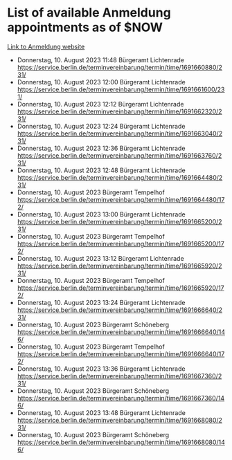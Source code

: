 # List of available Anmeldung appointments as of $NOW
[Link to Anmeldung website](https://service.berlin.de/terminvereinbarung/termin/tag.php?termin=1&anliegen[]=120686&dienstleisterlist=122210,122217,327316,122219,327312,122227,327314,122231,327346,122243,327348,122254,122252,329742,122260,329745,122262,329748,122271,327278,122273,327274,122277,327276,330436,122280,327294,122282,327290,122284,327292,122291,327270,122285,327266,122286,327264,122296,327268,150230,329760,122297,327286,122294,327284,122312,329763,122314,329775,122304,327330,122311,327334,122309,327332,317869,122281,327352,122279,329772,122283,122276,327324,122274,327326,122267,329766,122246,327318,122251,327320,122257,327322,122208,327298,122226,327300&herkunft=http%3A%2F%2Fservice.berlin.de%2Fdienstleistung%2F120686%2F)
- Donnerstag, 10. August 2023 11:48 Bürgeramt Lichtenrade https://service.berlin.de/terminvereinbarung/termin/time/1691660880/231/
- Donnerstag, 10. August 2023 12:00 Bürgeramt Lichtenrade https://service.berlin.de/terminvereinbarung/termin/time/1691661600/231/
- Donnerstag, 10. August 2023 12:12 Bürgeramt Lichtenrade https://service.berlin.de/terminvereinbarung/termin/time/1691662320/231/
- Donnerstag, 10. August 2023 12:24 Bürgeramt Lichtenrade https://service.berlin.de/terminvereinbarung/termin/time/1691663040/231/
- Donnerstag, 10. August 2023 12:36 Bürgeramt Lichtenrade https://service.berlin.de/terminvereinbarung/termin/time/1691663760/231/
- Donnerstag, 10. August 2023 12:48 Bürgeramt Lichtenrade https://service.berlin.de/terminvereinbarung/termin/time/1691664480/231/
- Donnerstag, 10. August 2023  Bürgeramt Tempelhof https://service.berlin.de/terminvereinbarung/termin/time/1691664480/172/
- Donnerstag, 10. August 2023 13:00 Bürgeramt Lichtenrade https://service.berlin.de/terminvereinbarung/termin/time/1691665200/231/
- Donnerstag, 10. August 2023  Bürgeramt Tempelhof https://service.berlin.de/terminvereinbarung/termin/time/1691665200/172/
- Donnerstag, 10. August 2023 13:12 Bürgeramt Lichtenrade https://service.berlin.de/terminvereinbarung/termin/time/1691665920/231/
- Donnerstag, 10. August 2023  Bürgeramt Tempelhof https://service.berlin.de/terminvereinbarung/termin/time/1691665920/172/
- Donnerstag, 10. August 2023 13:24 Bürgeramt Lichtenrade https://service.berlin.de/terminvereinbarung/termin/time/1691666640/231/
- Donnerstag, 10. August 2023  Bürgeramt Schöneberg https://service.berlin.de/terminvereinbarung/termin/time/1691666640/146/
- Donnerstag, 10. August 2023  Bürgeramt Tempelhof https://service.berlin.de/terminvereinbarung/termin/time/1691666640/172/
- Donnerstag, 10. August 2023 13:36 Bürgeramt Lichtenrade https://service.berlin.de/terminvereinbarung/termin/time/1691667360/231/
- Donnerstag, 10. August 2023  Bürgeramt Schöneberg https://service.berlin.de/terminvereinbarung/termin/time/1691667360/146/
- Donnerstag, 10. August 2023 13:48 Bürgeramt Lichtenrade https://service.berlin.de/terminvereinbarung/termin/time/1691668080/231/
- Donnerstag, 10. August 2023  Bürgeramt Schöneberg https://service.berlin.de/terminvereinbarung/termin/time/1691668080/146/

